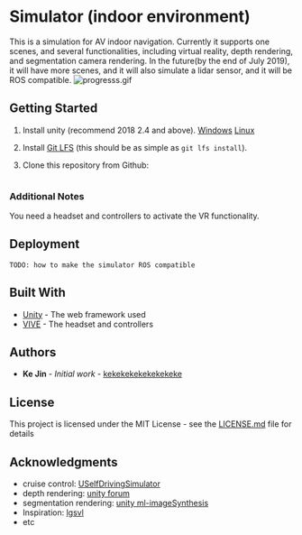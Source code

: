 # Simulator (indoor environment)

This is a simulation for AV indoor navigation. Currently it supports one scenes, and several functionalities, including virtual reality, depth rendering, and segmentation camera rendering. 
In the future(by the end of July 2019), it will have more scenes, and it will also simulate a lidar sensor, and it will be ROS compatible.
![progresss.gif](progresss.gif)
## Getting Started

1. Install unity (recommend 2018 2.4 and above). [Windows](https://unity3d.com/get-unity/download/archive) [Linux](https://beta.unity3d.com/download/fe703c5165de/public_download.html)
2. Install [Git LFS](https://git-lfs.github.com/) (this should be as simple as `git lfs install`).
3. Clone this repository from Github:

    ```      git clone https://github.com/kekekekekekekekeke/simulator.git
    ```
      


### Additional Notes

You need a headset and controllers to activate the VR functionality.


## Deployment
``` TODO: how to make the simulator ROS compatible ``` 

## Built With

* [Unity](https://unity.com/) - The web framework used
* [VIVE](https://www.vive.com/us/) - The headset and controllers


## Authors

* **Ke Jin** - *Initial work* - [kekekekekekekekeke](https://github.com/kekekekekekekekeke)


## License

This project is licensed under the MIT License - see the [LICENSE.md](LICENSE.md) file for details

## Acknowledgments

* cruise control: [USelfDrivingSimulator](https://github.com/EvanWY/USelfDrivingSimulator)
* depth rendering: [unity forum](https://answers.unity.com/questions/877170/render-scene-depth-to-a-texture.html)
* segmentation rendering: [unity ml-imageSynthesis](https://bitbucket.org/Unity-Technologies/ml-imagesynthesis/src/master/)
* Inspiration: [lgsvl](https://github.com/lgsvl/simulator)
* etc
